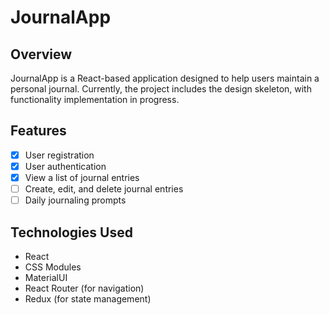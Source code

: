 # JournalApp

## Overview
JournalApp is a React-based application designed to help users maintain a personal journal. Currently, the project includes the design skeleton, with functionality implementation in progress.

## Features
- [x] User registration
- [x] User authentication
- [x] View a list of journal entries
- [ ] Create, edit, and delete journal entries
- [ ] Daily journaling prompts

## Technologies Used
- React
- CSS Modules
- MaterialUI
- React Router (for navigation)
- Redux (for state management)